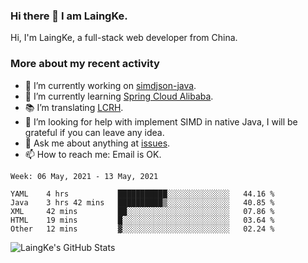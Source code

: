 ### Hi there 👋 I am LaingKe.

Hi, I'm LaingKe, a full-stack web developer from China.

### More about my recent activity

- 🔭 I’m currently working on [simdjson-java](https://github.com/laingke/simdjson-java).
- 🌱 I’m currently learning [Spring Cloud Alibaba](https://github.com/alibaba/spring-cloud-alibaba).
- :books: I’m translating [LCRH](https://github.com/LCTT/LCRH).
- 🤔 I’m looking for help with implement SIMD in native Java, I will be grateful if you can leave any idea.
- 💬 Ask me about anything at [issues](https://github.com/laingke/laingke/issues).
- 📫 How to reach me: Email is OK.

<!--START_SECTION:waka-->
```text
Week: 06 May, 2021 - 13 May, 2021

YAML    4 hrs           ███████████░░░░░░░░░░░░░░   44.16 % 
Java    3 hrs 42 mins   ██████████▒░░░░░░░░░░░░░░   40.85 % 
XML     42 mins         ██░░░░░░░░░░░░░░░░░░░░░░░   07.86 % 
HTML    19 mins         █░░░░░░░░░░░░░░░░░░░░░░░░   03.64 % 
Other   12 mins         ▓░░░░░░░░░░░░░░░░░░░░░░░░   02.24 % 
```
<!--END_SECTION:waka-->

![LaingKe's GitHub Stats](https://github-readme-stats.vercel.app/api?username=laingke&show_icons=true&theme=nightowl&count_private=true)
